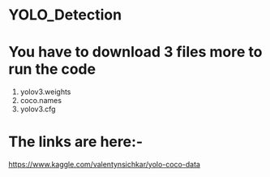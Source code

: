 # YOLO_Detection
# You have to download 3 files more to run the code<br>
  1. yolov3.weights<br>
  2. coco.names<br>
  3. yolov3.cfg<br>
# The links are here:-
https://www.kaggle.com/valentynsichkar/yolo-coco-data
